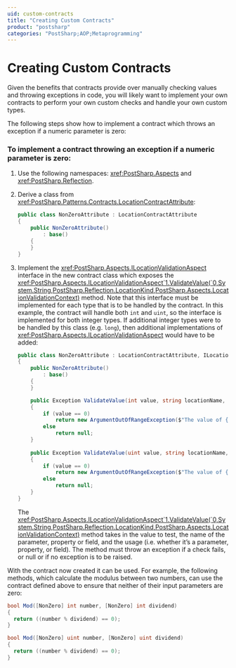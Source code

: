 ```yaml
---
uid: custom-contracts
title: "Creating Custom Contracts"
product: "postsharp"
categories: "PostSharp;AOP;Metaprogramming"
---
```

# Creating Custom Contracts

Given the benefits that contracts provide over manually checking values and throwing exceptions in code, you will likely want to implement your own contracts to perform your own custom checks and handle your own custom types.

The following steps show how to implement a contract which throws an exception if a numeric parameter is zero:


### To implement a contract throwing an exception if a numeric parameter is zero:

1. Use the following namespaces: <xref:PostSharp.Aspects> and <xref:PostSharp.Reflection>. 


2. Derive a class from <xref:PostSharp.Patterns.Contracts.LocationContractAttribute>: 

    ```csharp
    public class NonZeroAttribute : LocationContractAttribute
    {
        public NonZeroAttribute()
            : base()
        {
        }
    }
    ```


3. Implement the <xref:PostSharp.Aspects.ILocationValidationAspect> interface in the new contract class which exposes the <xref:PostSharp.Aspects.ILocationValidationAspect`1.ValidateValue(`0,System.String,PostSharp.Reflection.LocationKind,PostSharp.Aspects.LocationValidationContext)> method. Note that this interface must be implemented for each type that is to be handled by the contract. In this example, the contract will handle both `int` and `uint`, so the interface is implemented for both integer types. If additional integer types were to be handled by this class (e.g. `long`), then additional implementations of <xref:PostSharp.Aspects.ILocationValidationAspect> would have to be added: 

    ```csharp
    public class NonZeroAttribute : LocationContractAttribute, ILocationValidationAspect<int>, ILocationValidationAspect<uint>
    {
        public NonZeroAttribute()
            : base()
        {
        }
    
        public Exception ValidateValue(int value, string locationName, LocationKind locationKind, LocationValidationContext context)
        {
            if (value == 0)
                return new ArgumentOutOfRangeException($"The value of {locationName} cannot be 0.");
            else
                return null;
        }
        
        public Exception ValidateValue(uint value, string locationName, LocationKind locationKind, LocationValidationContext context)
        {
            if (value == 0)
                return new ArgumentOutOfRangeException($"The value of {locationName} cannot be 0.");
            else
                return null;
        }
    }
    ```

    The <xref:PostSharp.Aspects.ILocationValidationAspect`1.ValidateValue(`0,System.String,PostSharp.Reflection.LocationKind,PostSharp.Aspects.LocationValidationContext)> method takes in the value to test, the name of the parameter, property or field, and the usage (i.e. whether it’s a parameter, property, or field). The method must throw an exception if a check fails, or null or if no exception is to be raised. 


With the contract now created it can be used. For example, the following methods, which calculate the modulus between two numbers, can use the contract defined above to ensure that neither of their input parameters are zero:

```csharp
bool Mod([NonZero] int number, [NonZero] int dividend)
{
  return ((number % dividend) == 0);
}

bool Mod([NonZero] uint number, [NonZero] uint dividend)
{
  return ((number % dividend) == 0);
}
```

